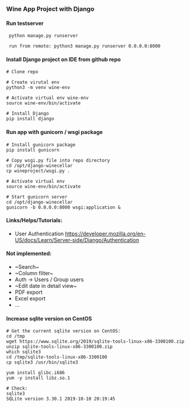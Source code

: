 ### Wine App Project with Django

#### Run testserver

     python manage.py runserver

     run from remote: python3 manage.py runserver 0.0.0.0:8000
    
#### Install Django project on IDE from github repo
    # Clone repo

    # Create virutal env
    python3 -m venv wine-env
       
    # Activate virtual env wine-env
    source wine-env/bin/activate
        
    # Install Django
    pip install django

#### Run app with gunicorn / wsgi package
    # Install gunicorn package
    pip install gunicorn
    
    # Copy wsgi.py file into repo directory
    cd /opt/django-winecellar
    cp wineproject/wsgi.py .
    
    # Activate virtual env
    source wine-env/bin/activate
    
    # Start gunicorn server
    cd /opt/django-winecellar
    gunicorn -b 0.0.0.0:8000 wsgi:application &
        
#### Links/Helps/Tutorials:
- User Authentication
https://developer.mozilla.org/en-US/docs/Learn/Server-side/Django/Authentication


#### Not implemented:
- ~Search~
- ~Column filter~
- Auth -> Users / Group users
- ~Edit date in detail view~
- PDF export 
- Excel export
- ...

#### Increase sqlite version on CentOS
    # Get the current sqlite version on CentOS:
    cd /tmp
    wget https://www.sqlite.org/2019/sqlite-tools-linux-x86-3300100.zip
    unzip sqlite-tools-linux-x86-3300100.zip
    which sqlite3
    cd /tmp/sqlite-tools-linux-x86-3300100
    cp sqlite3 /usr/bin/sqlite3

    yum install glibc.i686
    yum -y install libz.so.1

    # Check:
    sqlite3
    SQLite version 3.30.1 2019-10-10 20:19:45
